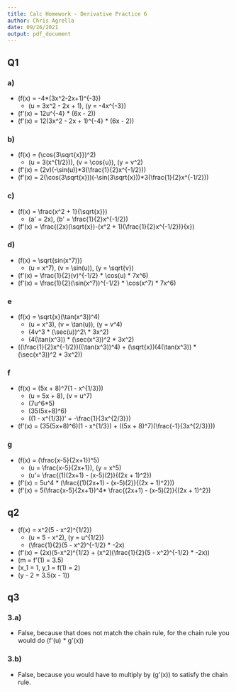 ```yaml
---
title: Calc Homework - Derivative Practice 6
author: Chris Agrella
date: 09/26/2021
output: pdf_document
---
```


## Q1

### a)

- \(f(x) = -4*(3x^2-2x+1)^{-3}\)
  - \(u = 3x^2 - 2x + 1\), \(y = -4x^{-3}\)
- \(f'(x) = 12u^{-4} * (6x - 2)\)
- \(f'(x) = 12(3x^2 - 2x + 1)^{-4} * (6x - 2)\)

### b)

- \(f(x) = (\cos{3\sqrt{x}})^2\)
  - \(u = 3(x^{1/2})\), \(v = \cos{u}\), \(y = v^2\)
- \(f'(x) = (2v)(-\sin(u))*3(\frac{1}{2}x^{-1/2})\)
- \(f'(x) = 2(\cos(3\sqrt{x}))(-\sin(3\sqrt{x}))*3(\frac{1}{2}x^{-1/2})\)

### c)

- \(f(x) = \frac{x^2 + 1}{\sqrt{x}}\)
  - \(a' = 2x\), \(b' = \frac{1}{2}x^{-1/2}\)
- \(f'(x) = \frac{(2x)(\sqrt{x})-(x^2 + 1)(\frac{1}{2}x^{-1/2})}{x}\)

### d)

- \(f(x) = \sqrt{sin(x^7)}\)
  - \(u = x^7\), \(v = \sin(u)\), \(y = \sqrt{v}\)
- \(f'(x) = \frac{1}{2}(v)^{-1/2} * \cos(u) * 7x^6\)
- \(f'(x) = \frac{1}{2}(\sin(x^7))^{-1/2} * \cos(x^7) * 7x^6\)

### e

- \(f(x) = \sqrt{x}(\tan(x^3))^4\)
  - \(u = x^3\), \(v = \tan(u)\), \(y = v^4\)
  - \(4v^3 * (\sec(u))^2\ * 3x^2\)
  - \(4(\tan(x^3)) * (\sec(x^3))^2 * 3x^2\)
- \((\frac{1}{2}x^{-1/2})((\tan(x^3))^4) + (\sqrt{x})(4(\tan(x^3)) * (\sec(x^3))^2 * 3x^2)\)

### f

- \(f(x) = (5x + 8)^7(1 - x^{1/3})\)
  - \(u = 5x + 8\), \(v = u^7\)
  - \(7u^6*5\)
  - \(35(5x+8)^6\)
  - \((1 - x^{1/3})' = -\frac{1}{3x^{2/3}}\)
- \(f'(x) = (35(5x+8)^6)(1 - x^{1/3}) + ((5x + 8)^7)(\frac{-1}{3x^{2/3}})\)

### g

- \(f(x) = (\frac{x-5}{2x+1})^5\)
  - \(u = \frac{x-5}{2x+1}\), \(y = x^5\)
  - \(u'= \frac{(1)(2x+1) - (x-5)(2)}{(2x + 1)^2}\)
- \(f'(x) = 5u^4 * (\frac{(1)(2x+1) - (x-5)(2)}{(2x + 1)^2})\)
- \(f'(x) = 5(\frac{x-5}{2x+1})^4* \frac{(2x+1) - (x-5)(2)}{(2x + 1)^2}\)

## q2

- \(f(x) = x^2(5 - x^2)^{1/2}\)
  - \(u = 5 - x^2\), \(y = u^{1/2}\)
  - \(\frac{1}{2}(5 - x^2)^{-1/2} * -2x\)
- \(f'(x) = (2x)(5-x^2)^{1/2} + (x^2)(\frac{1}{2}(5 - x^2)^{-1/2} * -2x)\)
- \(m = f'(1) = 3.5\)
- \(x_1 = 1, y_1 = f(1) = 2\)
- \(y - 2 = 3.5(x - 1)\)

## q3

### 3.a)

- False, because that does not match the chain rule, for the chain rule you would do \(f'(u) * g'(x)\)

### 3.b)

- False, because you would have to multiply by \(g'(x)\) to satisfy the chain rule.
